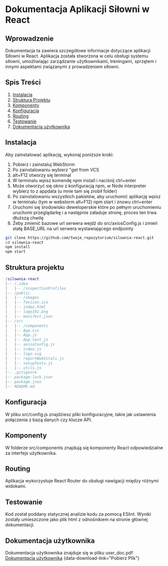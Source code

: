 # Dokumentacja Aplikacji Siłowni w React

## Wprowadzenie

Dokumentacja ta zawiera szczegółowe informacje dotyczące aplikacji Siłowni w React. Aplikacja została stworzona w celu obsługi systemu siłowni, umożliwiając zarządzanie użytkownikami, treningami, sprzętem i innymi aspektami związanymi z prowadzeniem siłowni.

## Spis Treści

1. [Instalacja](#instalacja)
2. [Struktura Projektu](#struktura-projektu)
3. [Komponenty](#komponenty)
4. [Konfiguracja](#konfiguracja)
5. [Routing](#routing)
6. [Testowanie](#testowanie)
7. [Dokumentacja użytkownika](#dokumentacja-użytkownika)

## Instalacja
Aby zainstalować aplikację, wykonaj poniższe kroki:
1. Pobierz i zainstaluj WebStorm
2. Po zainstalowaniu wybierz "get from VCS
3. alt+F12 otworzy się terminal
4. W terminalu wpisz komendę npm install i naciśnij ctrl+enter
5. Może otworzyć się okno z konfiguracją npm, w Node interpreter wybierz to z appdata (u mnie tam się zrobił folder)
6. Po zainstalowaniu wszystkich pakietów, aby uruchomić aplikację wpisz w terminalu (tym w webstorm alt+F12) npm start i znowu ctrl+enter
7. Uruchomi się środowisko deweloperskie które po pełnym uruchomieniu uruchomi przeglądarkę i a następnie załaduje stronę, proces ten trwa dłuższą chwilę
8. Żeby zmienić bazowe url serwera wejdź do src/axiosConfig.js i zmień stałą BASE_URL na url serwera wystawiającego endpointy

```bash
git clone https://github.com/twoje_repozytorium/silownia-react.git
cd silownia-react
npm install
npm start
```

## Struktura projektu
```lua
/silownia-react
|-- /.idea
|   |-- /inspectionProfiles
|-- /public
|   |-- /images
|   |-- favicon.ico
|   |-- index.html
|   |-- logo192.png
|   |-- manifest.json
|-- /src
|   |-- /components
|   |-- App.css
|   |-- App.js
|   |-- App.test.js
|   |-- axiosConfig.js
|   |-- index.js
|   |-- logo.svg
|   |-- reportWebVitals.js
|   |-- setupTests.js
|   |-- utils.js
|-- .gitignore
|-- package-lock.json
|-- package.json
|-- README.md
```
## Konfiguracja
W pliku src/config.js znajdziesz pliki konfiguracyjne, takie jak ustawienia połączenia z bazą danych czy klucze API.

## Komponenty
W folderze src/components znajdują się komponenty React odpowiedzialne za interfejs użytkownika.

## Routing
Aplikacja wykorzystuje React Router do obsługi nawigacji między różnymi widokami.

## Testowanie
Kod został poddany statycznej analizie kodu za pomocą ESlint. Wyniki zostały umieszczone jako plik html z odnośnikiem na stronie głównej dokumentacji.

## Dokumentacja użytkownika
Dokumentacja użytkownika znajduje się w pliku user_doc.pdf
[Dokumentacja użytkownika](https://github.com/MaksymSz/silownia-front/blob/master/user_doc.pdf) {data-download-link="Pobierz Plik"}

